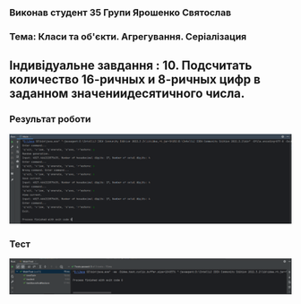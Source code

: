 ### Виконав студент 35 Групи Ярошенко Святослав
### Тема: Класи та об'єкти. Агрегування. Серіалізация
## Індивідуальне завдання : 10. Подсчитать количество 16-ричных и 8-ричных цифр в заданном значениидесятичного числа.

### Результат роботи
![Image alt](https://github.com/sxlav/35_yaroshenko_sviatoslav/blob/main/Task02/1.png)
### Тест
![Image alt](https://github.com/sxlav/35_yaroshenko_sviatoslav/blob/main/Task02/2.png)
